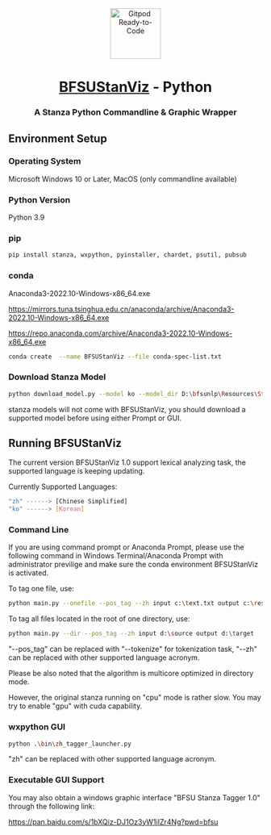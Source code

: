 <div align="center">
<!-- Title: -->
  <a href="https://github.com/bfsunlp/BFSUStanViz">
    <img src="http://corpus.bfsu.edu.cn/images/bfsucorpuslogo_1.png" height="100" alt="Gitpod Ready-to-Code">
  </a>
  <h1><a href="https://github.com/bfsunlp/BFSUStanViz">BFSUStanViz</a> - Python</h1>
<!-- Short description: -->
  <h3>A Stanza Python Commandline & Graphic Wrapper</h3>
</div>



## Environment Setup

### Operating System

Microsoft Windows 10 or Later, MacOS (only commandline available)

### Python Version

Python 3.9

### pip

```bash
pip install stanza, wxpython, pyinstaller, chardet, psutil, pubsub
```

### conda

Anaconda3-2022.10-Windows-x86_64.exe

https://mirrors.tuna.tsinghua.edu.cn/anaconda/archive/Anaconda3-2022.10-Windows-x86_64.exe

https://repo.anaconda.com/archive/Anaconda3-2022.10-Windows-x86_64.exe

```bash
conda create  --name BFSUStanViz --file conda-spec-list.txt
```

### Download Stanza Model

```bash
python download_model.py --model ko --model_dir D:\bfsunlp\Resources\Stanza Packages
```

stanza models will not come with BFSUStanViz, you should download a supported model before using either Prompt or GUI.

## Running BFSUStanViz

The current version BFSUStanViz 1.0 support lexical analyzing task, the supported language is keeping updating.

Currently Supported Languages:

```bash
"zh" ------> [Chinese Simplified]
"ko" ------> [Korean]
```

### Command Line

If you are using command prompt or Anaconda Prompt, please use the following command in Windows Terminal/Anaconda Prompt with administrator previlige and make sure the conda environment BFSUStanViz is activated.

To tag one file, use:

```bash
python main.py --onefile --pos_tag --zh input c:\text.txt output c:\result.txt
```

To tag all files located in the root of one directory, use:

```bash
python main.py --dir --pos_tag --zh input d:\source output d:\target
```

"--pos_tag" can be replaced with "--tokenize" for tokenization task, "--zh" can be replaced with other supported language acronym.

Please be also noted that the algorithm is multicore optimized in directory mode. 

However, the original stanza running on "cpu" mode is rather slow. You may try to
enable "gpu" with cuda capability.

### wxpython GUI

```bash
python .\bin\zh_tagger_launcher.py
```

"zh" can be replaced with other supported language acronym.

### Executable GUI Support

You may also obtain a windows graphic interface "BFSU Stanza Tagger 1.0" through the following link:

https://pan.baidu.com/s/1bXQiz-DJ1Oz3yW1iIZr4Ng?pwd=bfsu 




